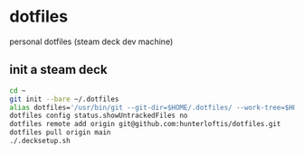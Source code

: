 # dotfiles
personal dotfiles (steam deck dev machine)

## init a steam deck

```bash
cd ~
git init --bare ~/.dotfiles
alias dotfiles='/usr/bin/git --git-dir=$HOME/.dotfiles/ --work-tree=$HOME'
dotfiles config status.showUntrackedFiles no
dotfiles remote add origin git@github.com:hunterloftis/dotfiles.git
dotfiles pull origin main
./.decksetup.sh
```
